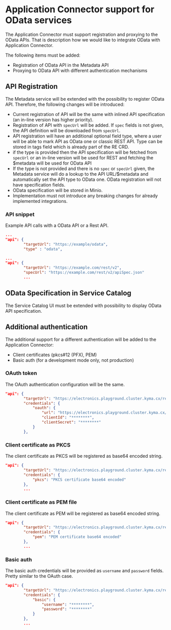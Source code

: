 # Application Connector support for OData services

The Application Connector must support registration and proxying to the OData APIs.
That is description how we would like to integrate OData with Application Connector.

The following items must be added:

- Registration of OData API in the Metadata API
- Proxying to OData API with different authentication mechanisms

## API Registration

The Metadata service will be extended with the possibility to register OData API. Therefore, the following changes will be introduced:

- Current registration of API will be the same with inlined API specification (an in-line version has higher priority).
- Registration of API with `specUrl` will be added. If `spec` fields is not given, the API definition will be downloaded from `specUrl`.
- API registration will have an additional optional field type, where a user will be able to mark API as OData one or classic REST API. Type can be stored in tags field which is already part of the RE CRD.
- if the type is provided then the API specification will be fetched from `specUrl` or an in-line version will be used for REST and fetching the $metadata will be used for OData API
- If the type is not provided and there is no `spec` or `specUrl` given, the Metadata service will do a lookup to the API URL/$metadata and automatically set the API type to OData one. OData registration will not have specification fields.
- OData specification will be stored in Minio.
- Implementation must not introduce any breaking changes for already implemented integrations.

### API snippet

Example API calls with a OData API or a Rest API.

```json
...
"api": {
        "targetUrl": "https://example/odata",
        "type" : "odata",
```

```json
...
"api": {
        "targetUrl": "https://example.com/rest/v2",
        "specUrl": "https://example.com/rest/v2/apiSpec.json"
        ...
```

## OData Specification in Service Catalog

The Service Catalog UI must be extended with possibility to display OData API specification.

## Additional authentication

The additional support for a different authentication will be added to the Application Connector:

- Client certificates (pkcs#12 (PFX), PEM)
- Basic auth (for a development mode only, not production)

### OAuth token

The OAuth authentication configuration will be the same.

``` json
"api": {
        "targetUrl": "https://electronics.playground.cluster.kyma.cx/rest/v2",
        "credentials": {
            "oauth": {
                "url": "https://electronics.playground.cluster.kyma.cx/authorizationserver/oauth/token",
                "clientId": "********",
                "clientSecret": "********"
            }
        },
```

### Client certificate as PKCS

The client certificate as PKCS will be registered as base64 encoded string.

``` json
"api": {
        "targetUrl": "https://electronics.playground.cluster.kyma.cx/rest/v2",
        "credentials": {
            "pkcs": "PKCS certificate base64 encoded"
        },
        ...
```

### Client certificate as PEM file

The client certificate as PEM will be registered as base64 encoded string.

``` json
"api": {
        "targetUrl": "https://electronics.playground.cluster.kyma.cx/rest/v2",
        "credentials": {
            "pem": "PEM certificate base64 encoded"
        },
        ...
```

### Basic auth

The basic auth credentials will be provided as `username` and `password` fields. Pretty similar to the OAuth case.

``` json
"api": {
        "targetUrl": "https://electronics.playground.cluster.kyma.cx/rest/v2",
        "credentials": {
            "basic": {
                "username": "********",
                "password": "********"
            }
        },
        ...
```
